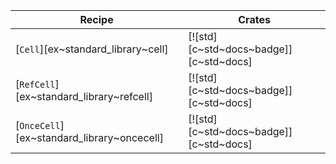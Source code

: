 | Recipe | Crates |
|---|---|
| [`Cell`][ex~standard_library~cell] | [![std][c~std~docs~badge]][c~std~docs] |
| [`RefCell`][ex~standard_library~refcell] | [![std][c~std~docs~badge]][c~std~docs] |
| [`OnceCell`][ex~standard_library~oncecell] | [![std][c~std~docs~badge]][c~std~docs] |
